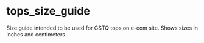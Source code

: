 # tops_size_guide

Size guide intended to be used for GSTQ tops on e-com site. Shows sizes in inches and centimeters 